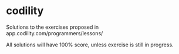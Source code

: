 # codility
Solutions to the exercises proposed in app.codility.com/programmers/lessons/

All solutions will have 100% score, unless exercise is still in progress.
